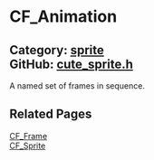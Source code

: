 # CF_Animation

Category: [sprite](https://github.com/RandyGaul/cute_framework/blob/master/docs/api_reference?id=sprite)  
GitHub: [cute_sprite.h](https://github.com/RandyGaul/cute_framework/blob/master/include/cute_sprite.h)  
---

A named set of frames in sequence.

## Related Pages

[CF_Frame](https://github.com/RandyGaul/cute_framework/blob/master/docs/sprite/cf_frame.md)  
[CF_Sprite](https://github.com/RandyGaul/cute_framework/blob/master/docs/sprite/cf_sprite.md)  
